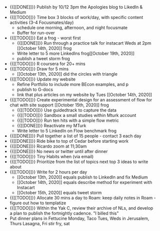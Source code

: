 - {{[[DONE]]}} Publish by 10/12 3pm the Apologies blog to LikedIn & Medium
- {{[[TODO]]}} Time box 3 blocks of work/day, with specific content activities (3-4 Focusmates/day)
    - schedule one morning, afternoon, and night focusmate
    - Buffer for run-over
- {{[[TODO]]}} Eat a frog - worst first 
    - {{[[DONE]]}} Run through a practice talk for instacart Weds at 2pm [[October 14th, 2020]] frog
    - Write letter to 5 more LinkedIns frog[[October 19th, 2020]]
    - publish a tweet storm frog
- {{[[TODO]]}} R coursera for 20+ mins
- {{[[TODO]]}} Draw for 5 mins 
    - [[October 13th, 2020]] did the circles with triangle
- {{[[TODO]]}} Update my website 
    - Refine Portfolio to include more BEcon examples, and p
    - publish to G-docs 
    - link that plus articles on my website by Tues [[October 14th, 2020]]
- {{[[TODO]]}} Create experimental design for an assessment of flow for chat with site support [[October 15th, 2020]] frog
    - {{[[TODO]]}} Use guidedtrack to capture the data
    - {{[[TODO]]}} Sandbox a small studies within Mturk account
    - {{[[TODO]]}} Run ten hits with a simple flow metric
    - {{[[DONE]]}} Reactivate my MTurk
    - Write letter to 5 LinkedIn on Flow benchmark  frog
- {{[[DONE]]}} Pull together a list of 15 people - contact 3 each day
- {{[[DONE]]}} Ride bike to top of Cedar before starting work
- {{[[DONE]]}} Ricardo zoom at 11;30am
- {{[[DONE]]}} No news or twitter until after dinner
- {{[[TODO]]}} Tiny Habits when (via email) 
- {{[[TODO]]}} Prioritize from the list of topics next top 3 ideas to write about
- {{[[TODO]]}} Write for 2 hours per day
    - [[October 13th, 2020]] equals publish to LinkedIn and fix Medium
    - [[October 14th, 2020]] equals describe method for experiment with Instacart
    - [[October 15th, 2020]] equals tweet storm
- {{[[TODO]]}} Allocate 30 mins a day to Roam: keep daily notes in Roam - figure out how to templatize
- {{[[TODO]]}} Within the Yak C, review their archive of NLs, and develop a plan to publish the fortnightly cadence. "I billed this"
- Put dinner plans in Fettucine Monday, Taco Tues,  Weds in Jerusalem, Thurs Lasagna, Fri stir fry, sat 
